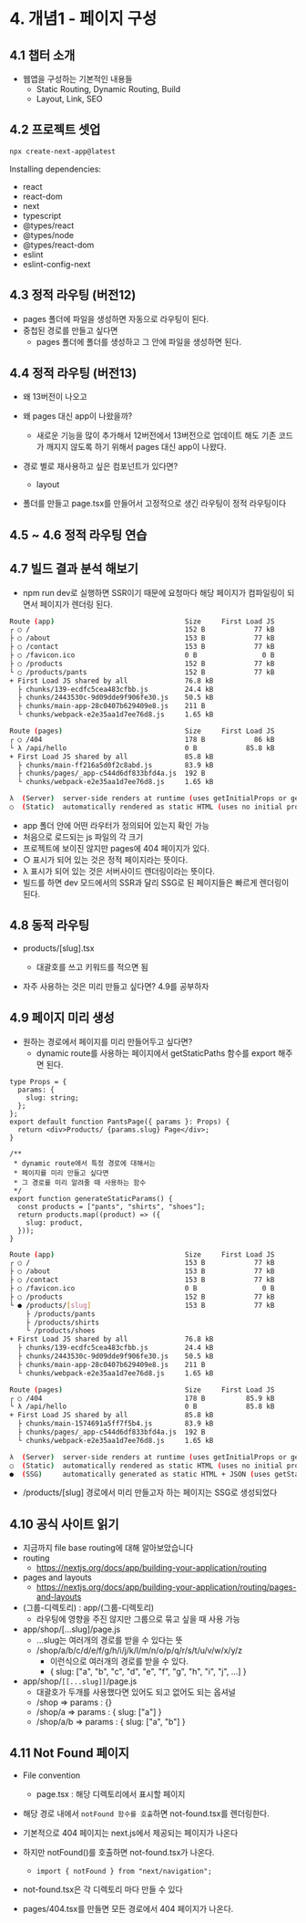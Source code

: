 # 4. 개념1 - 페이지 구성

## 4.1 챕터 소개

- 웹앱을 구성하는 기본적인 내용들
  - Static Routing, Dynamic Routing, Build
  - Layout, Link, SEO

## 4.2 프로젝트 셋업

```bash
npx create-next-app@latest
```

Installing dependencies:

- react
- react-dom
- next
- typescript
- @types/react
- @types/node
- @types/react-dom
- eslint
- eslint-config-next

## 4.3 정적 라우팅 (버전12)

- pages 폴더에 파일을 생성하면 자동으로 라우팅이 된다.
- 중첩된 경로를 만들고 싶다면
  - pages 폴더에 폴더를 생성하고 그 안에 파일을 생성하면 된다.

## 4.4 정적 라우팅 (버전13)

- 왜 13버전이 나오고
- 왜 pages 대신 app이 나왔을까?
  - 새로운 기능을 많이 추가해서 12버전에서 13버전으로 업데이트 해도 기존 코드가 깨지지 않도록 하기 위해서 pages 대신 app이 나왔다.
- 경로 별로 재사용하고 싶은 컴포넌트가 있다면?

  - layout

- 폴더를 만들고 page.tsx를 만들어서 고정적으로 생긴 라우팅이 정적 라우팅이다

## 4.5 ~ 4.6 정적 라우팅 연습

## 4.7 빌드 결과 분석 해보기

- npm run dev로 실행하면 SSR이기 때문에 요청마다 해당 페이지가 컴파일링이 되면서 페이지가 렌더링 된다.

```bash
Route (app)                                Size     First Load JS
┌ ○ /                                      152 B            77 kB
├ ○ /about                                 153 B            77 kB
├ ○ /contact                               153 B            77 kB
├ ○ /favicon.ico                           0 B                0 B
├ ○ /products                              152 B            77 kB
└ ○ /products/pants                        152 B            77 kB
+ First Load JS shared by all              76.8 kB
  ├ chunks/139-ecdfc5cea483cfbb.js         24.4 kB
  ├ chunks/2443530c-9d09dde9f906fe30.js    50.5 kB
  ├ chunks/main-app-28c0407b629409e8.js    211 B
  └ chunks/webpack-e2e35aa1d7ee76d8.js     1.65 kB

Route (pages)                              Size     First Load JS
┌ ○ /404                                   178 B            86 kB
└ λ /api/hello                             0 B            85.8 kB
+ First Load JS shared by all              85.8 kB
  ├ chunks/main-ff216a5d0f2c8abd.js        83.9 kB
  ├ chunks/pages/_app-c544d6df833bfd4a.js  192 B
  └ chunks/webpack-e2e35aa1d7ee76d8.js     1.65 kB

λ  (Server)  server-side renders at runtime (uses getInitialProps or getServerSideProps)
○  (Static)  automatically rendered as static HTML (uses no initial props)
```

- app 폴더 안에 어떤 라우터가 정의되어 있는지 확인 가능
- 처음으로 로드되는 js 파일의 각 크기
- 프로젝트에 보이진 않지만 pages에 404 페이지가 있다.
- ○ 표시가 되어 있는 것은 정적 페이지라는 뜻이다.
- λ 표시가 되어 있는 것은 서버사이드 렌더링이라는 뜻이다.
- 빌드를 하면 dev 모드에서의 SSR과 달리 SSG로 된 페이지들은 빠르게 렌더링이 된다.

## 4.8 동적 라우팅

- products/[slug].tsx

  - 대괄호를 쓰고 키워드를 적으면 됨

- 자주 사용하는 것은 미리 만들고 싶다면? 4.9를 공부하자

## 4.9 페이지 미리 생성

- 원하는 경로에서 페이지를 미리 만들어두고 싶다면?
  - dynamic route를 사용하는 페이지에서 getStaticPaths 함수를 export 해주면 된다.

```tsx
type Props = {
  params: {
    slug: string;
  };
};
export default function PantsPage({ params }: Props) {
  return <div>Products/ {params.slug} Page</div>;
}

/**
 * dynamic route에서 특정 경로에 대해서는
 * 페이지를 미리 만들고 싶다면
 * 그 경로를 미리 알려줄 때 사용하는 함수
 */
export function generateStaticParams() {
  const products = ["pants", "shirts", "shoes"];
  return products.map((product) => ({
    slug: product,
  }));
}
```

```bash
Route (app)                                Size     First Load JS
┌ ○ /                                      153 B            77 kB
├ ○ /about                                 153 B            77 kB
├ ○ /contact                               153 B            77 kB
├ ○ /favicon.ico                           0 B                0 B
├ ○ /products                              152 B            77 kB
└ ● /products/[slug]                       153 B            77 kB
    ├ /products/pants
    ├ /products/shirts
    └ /products/shoes
+ First Load JS shared by all              76.8 kB
  ├ chunks/139-ecdfc5cea483cfbb.js         24.4 kB
  ├ chunks/2443530c-9d09dde9f906fe30.js    50.5 kB
  ├ chunks/main-app-28c0407b629409e8.js    211 B
  └ chunks/webpack-e2e35aa1d7ee76d8.js     1.65 kB

Route (pages)                              Size     First Load JS
┌ ○ /404                                   178 B          85.9 kB
└ λ /api/hello                             0 B            85.8 kB
+ First Load JS shared by all              85.8 kB
  ├ chunks/main-1574691a5ff7f5b4.js        83.9 kB
  ├ chunks/pages/_app-c544d6df833bfd4a.js  192 B
  └ chunks/webpack-e2e35aa1d7ee76d8.js     1.65 kB

λ  (Server)  server-side renders at runtime (uses getInitialProps or getServerSideProps)
○  (Static)  automatically rendered as static HTML (uses no initial props)
●  (SSG)     automatically generated as static HTML + JSON (uses getStaticProps)
```

- /products/[slug] 경로에서 미리 만들고자 하는 페이지는 SSG로 생성되었다

## 4.10 공식 사이트 읽기

- 지금까지 file base routing에 대해 알아보았습니다
- routing
  - https://nextjs.org/docs/app/building-your-application/routing
- pages and layouts
  - https://nextjs.org/docs/app/building-your-application/routing/pages-and-layouts
- (그룹-디렉토리) : app/(그룹-디렉토리)
  - 라우팅에 영향을 주진 않지만 그룹으로 묶고 싶을 때 사용 가능
- app/shop/[...slug]/page.js
  - ...slug는 여러개의 경로를 받을 수 있다는 뜻
  - /shop/a/b/c/d/e/f/g/h/i/j/k/l/m/n/o/p/q/r/s/t/u/v/w/x/y/z
    - 이런식으로 여러개의 경로를 받을 수 있다.
    - { slug: ["a", "b", "c", "d", "e", "f", "g", "h", "i", "j", ...] }
- app/shop/`[[...slug]]`/page.js
  - 대괄호가 두개를 사용했다면 있어도 되고 없어도 되는 옵셔널
  - /shop => params : {}
  - /shop/a => params : { slug: ["a"] }
  - /shop/a/b => params : { slug: ["a", "b"] }

## 4.11 Not Found 페이지

- File convention

  - page.tsx : 해당 디렉토리에서 표시할 페이지

- 해당 경로 내에서 `notFound 함수를 호출`하면 not-found.tsx를 렌더링한다.
- 기본적으로 404 페이지는 next.js에서 제공되는 페이지가 나온다
- 하지만 notFound()를 호출하면 not-found.tsx가 나온다.
  - `import { notFound } from "next/navigation";`
- not-found.tsx은 각 디렉토리 마다 만들 수 있다
- pages/404.tsx를 만들면 모든 경로에서 404 페이지가 나온다.
